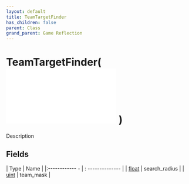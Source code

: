 ```yaml
---
layout: default
title: TeamTargetFinder
has_children: false
parent: Class
grand_parent: Game Reflection
---
```

# TeamTargetFinder( ![ TargetFinder ](game-reflection/classes/target_finder.md) )
Description 

## Fields
| Type | Name |
|:------------ - | : -------------- |
| [float](game-reflection/components/float.md) | search_radius |
| [uint](game-reflection/components/uint.md) | team_mask |
